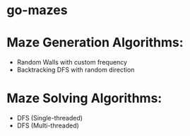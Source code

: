 # go-mazes

# Maze Generation Algorithms:
- Random Walls with custom frequency
- Backtracking DFS with random direction

# Maze Solving Algorithms:
- DFS (Single-threaded)
- DFS (Multi-threaded)
